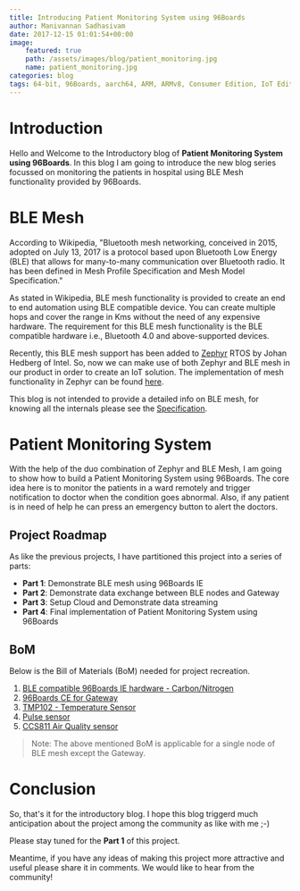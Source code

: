 ```yaml
---
title: Introducing Patient Monitoring System using 96Boards
author: Manivannan Sadhasivam
date: 2017-12-15 01:01:54+00:00
image:
    featured: true
    path: /assets/images/blog/patient_monitoring.jpg
    name: patient_monitoring.jpg
categories: blog
tags: 64-bit, 96Boards, aarch64, ARM, ARMv8, Consumer Edition, IoT Edition, Carbon, Nitrogen, DB410c, dragonboard410c, Linaro, Linux, Zephyr, BLE, Mesh, Bluetooth, phrama, phramatech, meditech
---
```


# **Introduction**

Hello and Welcome to the Introductory blog of **Patient Monitoring System using 96Boards**.
In this blog I am going to introduce the new blog series focussed on monitoring
the patients in hospital using BLE Mesh functionality provided by 96Boards.

# **BLE Mesh**

According to Wikipedia, "Bluetooth mesh networking, conceived in 2015, adopted
on July 13, 2017 is a protocol based upon Bluetooth Low Energy (BLE) that
allows for many-to-many communication over Bluetooth radio. It has been
defined in Mesh Profile Specification and Mesh Model Specification."

As stated in Wikipedia, BLE mesh functionality is provided to create an end
to end automation using BLE compatible device. You can create multiple hops
and cover the range in Kms without the need of any expensive hardware. The
requirement for this BLE mesh functionality is the BLE compatible hardware
i.e., Bluetooth 4.0 and above-supported devices.

Recently, this BLE mesh support has been added to [Zephyr](https://github.com/zephyrproject-rtos/zephyr)
RTOS by Johan Hedberg of Intel. So, now we can make use of both Zephyr and
BLE mesh in our product in order to create an IoT solution. The implementation
of mesh functionality in Zephyr can be found [here](https://github.com/zephyrproject-rtos/zephyr/tree/master/subsys/bluetooth/host/mesh).

This blog is not intended to provide a detailed info on BLE mesh, for
knowing all the internals please see the [Specification](https://www.bluetooth.com/specifications/mesh-specifications).

# **Patient Monitoring System**

With the help of the duo combination of Zephyr and BLE Mesh, I am going to
show how to build a Patient Monitoring System using 96Boards. The core idea
here is to monitor the patients in a ward remotely and trigger notification
to doctor when the condition goes abnormal. Also, if any patient is in need
of help he can press an emergency button to alert the doctors.

## **Project Roadmap**

As like the previous projects, I have partitioned this project into a series
of parts:

* **Part 1**: Demonstrate BLE mesh using 96Boards IE
* **Part 2**: Demonstrate data exchange between BLE nodes and Gateway
* **Part 3**: Setup Cloud and Demonstrate data streaming
* **Part 4**: Final implementation of Patient Monitoring System using 96Boards

## **BoM**

Below is the Bill of Materials (BoM) needed for project recreation.

1. [BLE compatible 96Boards IE hardware - Carbon/Nitrogen](https://www.96boards.org/products/ie/)
2. [96Boards CE for Gateway](https://www.96boards.org/products/ce/)
3. [TMP102 - Temperature Sensor](https://www.sparkfun.com/products/13314)
4. [Pulse sensor](https://www.sparkfun.com/products/11574)
5. [CCS811 Air Quality sensor](https://www.sparkfun.com/products/14193)

> Note: The above mentioned BoM is applicable for a single node of BLE mesh except the Gateway.

# **Conclusion**

So, that's it for the introductory blog. I hope this blog triggerd much
anticipation about the project among the community as like with me ;-)

Please stay tuned for the **Part 1** of this project.

Meantime, if you have any ideas of making this project more attractive
and useful please share it in comments. We would like to hear from the
community!
